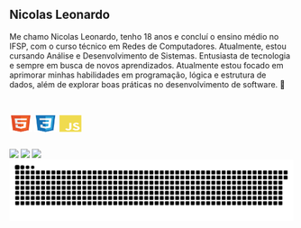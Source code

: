## Nicolas Leonardo

<div style="display: inline_block">
Me chamo Nicolas Leonardo, tenho 18 anos e concluí o ensino médio no IFSP, com o curso técnico em Redes de Computadores. Atualmente, estou cursando Análise e Desenvolvimento de Sistemas. Entusiasta de tecnologia e sempre em busca de novos aprendizados. Atualmente estou focado em aprimorar minhas habilidades em programação, lógica e estrutura de dados, além de explorar boas práticas no desenvolvimento de software. 🚀
</div>

##

<div style="display: inline_block"><br> 
  <img align="center" alt="HTML" height="30" width="40" src="https://raw.githubusercontent.com/devicons/devicon/master/icons/html5/html5-original.svg">
  <img align="center" alt="CSS" height="30" width="40" src="https://raw.githubusercontent.com/devicons/devicon/master/icons/css3/css3-original.svg">
  <img align="center" alt="Js" height="30" width="40" src="https://raw.githubusercontent.com/devicons/devicon/master/icons/javascript/javascript-plain.svg">
</div>

##
<div> 
  <a href="https://instagram.com/nicolas.lls" target="_blank"><img src="https://img.shields.io/badge/-Instagram-%23E4405F?style=for-the-badge&logo=instagram&logoColor=white" target="_blank"></a>
  <a href="https://linkedin.com/in/nicolas-leonardo-9b4124330" target="_blank"><img src="https://img.shields.io/badge/-LinkedIn-%230077B5?style=for-the-badge&logo=linkedin&logoColor=white" target="_blank"></a>
  <a href = "mailto:nicolasleonardo001@gmail.com"><img src="https://img.shields.io/badge/-Gmail-%23333?style=for-the-badge&logo=gmail&logoColor=white" target="_blank"></a>
</div>

<div>
<img src="https://raw.githubusercontent.com/NicolasLeonardoo/NicolasLeonardoo/output/snake.svg" alt="Snake animation" />
</div> 
